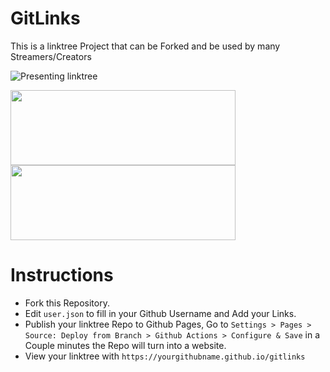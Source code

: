# GitLinks
This is a linktree Project that can be Forked and be used by many Streamers/Creators

![Presenting linktree](https://github.com/tinyplayerss/linktree/assets/123846642/9a54a16c-747a-47a5-b37a-133e197c4699)

<a target="_BLANK" href="https://paypal.me/2players1gamer"><img src="https://github.com/tinyplayerss/linktree/assets/123846642/4d60218d-4a4b-4b97-a46f-f767e444ce23" align="center" width="360" height="120"></a>
<a target="_BLANK" href="https://rumble.com/tinywebdialog"><img src="https://github.com/tinyplayerss/linktree/assets/123846642/c009c81e-3191-488b-b421-a80d7de7f349" align="center" width="360" height="120"></a>

# Instructions
- Fork this Repository.
- Edit `user.json` to fill in your Github Username and Add your Links.
- Publish your linktree Repo to Github Pages, Go to `Settings > Pages > Source: Deploy from Branch > Github Actions > Configure & Save` in a Couple minutes the Repo will turn into a website.
- View your linktree with `https://yourgithubname.github.io/gitlinks`
